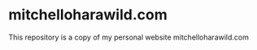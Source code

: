 mitchelloharawild.com
===============

This repository is a copy of my personal website mitchelloharawild.com